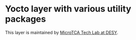# Yocto layer with various utility packages

This layer is maintained by [MicroTCA Tech Lab at DESY](https://techlab.desy.de/).
